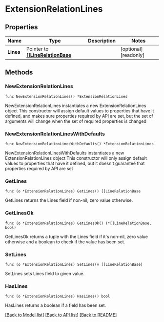 # ExtensionRelationLines

## Properties

Name | Type | Description | Notes
------------ | ------------- | ------------- | -------------
**Lines** | Pointer to [**[]LineRelationBase**](LineRelationBase.md) |  | [optional] [readonly]

## Methods

### NewExtensionRelationLines

`func NewExtensionRelationLines() *ExtensionRelationLines`

NewExtensionRelationLines instantiates a new ExtensionRelationLines object
This constructor will assign default values to properties that have it defined,
and makes sure properties required by API are set, but the set of arguments
will change when the set of required properties is changed

### NewExtensionRelationLinesWithDefaults

`func NewExtensionRelationLinesWithDefaults() *ExtensionRelationLines`

NewExtensionRelationLinesWithDefaults instantiates a new ExtensionRelationLines object
This constructor will only assign default values to properties that have it defined,
but it doesn't guarantee that properties required by API are set

### GetLines

`func (o *ExtensionRelationLines) GetLines() []LineRelationBase`

GetLines returns the Lines field if non-nil, zero value otherwise.

### GetLinesOk

`func (o *ExtensionRelationLines) GetLinesOk() (*[]LineRelationBase, bool)`

GetLinesOk returns a tuple with the Lines field if it's non-nil, zero value otherwise
and a boolean to check if the value has been set.

### SetLines

`func (o *ExtensionRelationLines) SetLines(v []LineRelationBase)`

SetLines sets Lines field to given value.

### HasLines

`func (o *ExtensionRelationLines) HasLines() bool`

HasLines returns a boolean if a field has been set.

[[Back to Model list]](../README.md#documentation-for-models) [[Back to API list]](../README.md#documentation-for-api-endpoints) [[Back to README]](../README.md)
